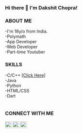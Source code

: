 
### Hi there 👋 I'm Dakshit Chopra!

### ABOUT ME
-I'm 18y/o from India.<br />
-Polymath<br />
-App Developer<br />
-Web Developer<br />
-Part-time Youtuber<br />

 
### SKILLS
-C/C++ <a href="https://www.udemy.com/certificate/UC-7c45f8f9-8873-42d9-8a1f-04a83c1f521c/">[Click Here]</a><br />
-Java <br />
-Python<br />
-HTML/CSS<br />
-Dart
<br />
<br />


 
### CONNECT WITH ME
[<img align="left" alt="codeSTACKr | YouTube" width="22px" src="https://cdn.jsdelivr.net/npm/simple-icons@v3/icons/youtube.svg" />][youtube]
[<img align="left" alt="codeSTACKr | LinkedIn" width="22px" src="https://cdn.jsdelivr.net/npm/simple-icons@v3/icons/linkedin.svg" />][linkedin]
[<img align="left" alt="codeSTACKr | Instagram" width="22px" src="https://cdn.jsdelivr.net/npm/simple-icons@v3/icons/instagram.svg" />][instagram]


[youtube]: https://www.youtube.com/c/Codephile
[instagram]: https://instagram.com/dakshitchopra
[linkedin]: https://www.linkedin.com/in/dakshitchopra/




